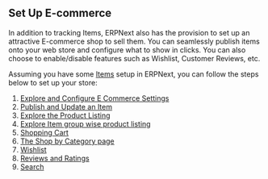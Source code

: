 ## Set Up E-commerce

In addition to tracking Items, ERPNext also has the provision to set up an attractive E-commerce shop to sell them. You can seamlessly publish items onto your web store and configure what to show in clicks. You can also choose to enable/disable features such as Wishlist, Customer Reviews, etc.

Assuming you have some [Items](https://docs.erpnext.com/docs/v13/user/manual/en/stock/item) setup in ERPNext, you can follow the steps below to set up your store:

1.  [Explore and Configure E Commerce Settings](https://docs.erpnext.com/docs/v13/user/manual/en/e_commerce/e_commerce_settings)
2.  [Publish and Update an Item](https://docs.erpnext.com/docs/v13/user/manual/en/e_commerce/website_item)
3.  [Explore the Product Listing](https://docs.erpnext.com/docs/v13/user/manual/en/e_commerce/product-listing)
4.  [Explore Item group wise product listing](https://docs.erpnext.com/docs/v13/user/manual/en/e_commerce/item_group_wise_product_listing)
5.  [Shopping Cart](https://docs.erpnext.com/docs/v13/user/manual/en/e_commerce/shopping-cart)
6.  [The Shop by Category page](https://docs.erpnext.com/docs/v13/user/manual/en/e_commerce/shop_by_category)
7.  [Wishlist](https://docs.erpnext.com/docs/v13/user/manual/en/e_commerce/wishlist)
8.  [Reviews and Ratings](https://docs.erpnext.com/docs/v13/user/manual/en/e_commerce/reviews_and_rating)
9.  [Search](https://docs.erpnext.com/docs/v13/user/manual/en/e_commerce/e_commerce_search)